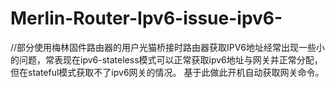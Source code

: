 # Merlin-Router-Ipv6-issue-ipv6-
//部分使用梅林固件路由器的用户光猫桥接时路由器获取IPV6地址经常出现一些小的问题，常表现在ipv6-stateless模式可以正常获取ipv6地址与网关并正常分配，但在stateful模式获取不了ipv6网关的情况。
基于此做此开机自动获取网关命令。

